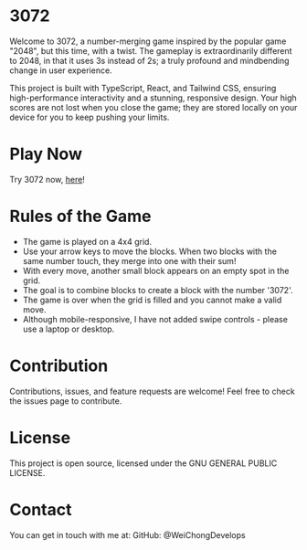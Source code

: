 # 3072
Welcome to 3072, a number-merging game inspired by the popular game "2048", but this time, with a twist. The gameplay is extraordinarily different to 2048, in that it uses 3s instead of 2s; a truly profound and mindbending change in user experience.

This project is built with TypeScript, React, and Tailwind CSS, ensuring high-performance interactivity and a stunning, responsive design. Your high scores are not lost when you close the game; they are stored locally on your device for you to keep pushing your limits.

# Play Now
Try 3072 now, [here](https://3072.vercel.app/)!

# Rules of the Game
- The game is played on a 4x4 grid.
- Use your arrow keys to move the blocks. When two blocks with the same number touch, they merge into one with their sum!
- With every move, another small block appears on an empty spot in the grid.
- The goal is to combine blocks to create a block with the number '3072'.
- The game is over when the grid is filled and you cannot make a valid move.
- Although mobile-responsive, I have not added swipe controls - please use a laptop or desktop.

# Contribution
Contributions, issues, and feature requests are welcome! Feel free to check the issues page to contribute.

# License
This project is open source, licensed under the GNU GENERAL PUBLIC LICENSE.

# Contact
You can get in touch with me at:
GitHub: @WeiChongDevelops
